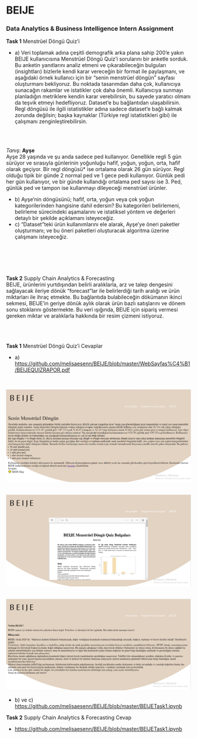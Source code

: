 # BEIJE
### Data Analytics & Business Intelligence Intern Assignment
__**Task 1**__ Menstrüel Döngü Quiz’i

- a) Veri toplamak adına çeşitli demografik arka plana sahip 200’e yakın BEIJE kullanıcısına Menstrüel Döngü Quiz’i sorularını bir anketle sorduk. Bu anketin yanıtlarını analiz etmeni ve çıkarabileceğin bulguları (insightları) bizlerle kendi karar vereceğin bir format ile paylaşmanı, ve aşağıdaki örnek kullanıcı için bir “senin menstrüel döngün” sayfası oluşturmanı bekliyoruz. Bu noktada tasarımdan daha çok, kullanıcıya sunacağın rakamlar ve istatikler çok daha önemli. Kullanıcıya sunmayı planladığın metriklere kendin karar verebilirsin, bu sayede yaratıcı olmanı da teşvik etmeyi hedefliyoruz. Dataset’e bu bağlantıdan ulaşabilirsin. Regl döngüsü ile ilgili istatistikler adına sadece dataset’e bağlı kalmak zorunda değilsin; başka kaynaklar (Türkiye regl istatistikleri gibi) ile çalışmanı zenginleştirebilirsin.
<br>
<br>

*Tanış*: **Ayşe** <br>
Ayşe 28 yaşında ve şu anda sadece ped kullanıyor. Genellikle regli 5 gün sürüyor ve sırasıyla günlerinin
yoğunluğu hafif, yoğun, yoğun, orta, hafif olarak geçiyor. Bir regl döngüsü* ise ortalama olarak 26 gün
sürüyor. Regl olduğu tipik bir günde 2 normal ped ve 1 gece pedi kullanıyor. Günlük pedi her gün
kullanıyor, ve bir günde kullandığı ortalama ped sayısı ise 3. Ped, günlük ped ve tampon ise kullanmayı
dileyeceği menstrüel ürünler.

- b) Ayşe’nin döngüsünü; hafif, orta, yoğun veya çok yoğun kategorilerinden hangisine dahil
edersin? Bu kategorileri belirlemeni, belirleme sürecindeki aşamalarını ve istatiksel
yöntem ve değerleri detaylı bir şekilde açıklamanı isteyeceğiz.
- c) “Dataset”teki ürün kullanımlarını ele alarak, Ayşe’ye öneri paketler oluşturmanı; ve bu
öneri paketleri oluşturacak algoritma üzerine çalışmanı isteyeceğiz.
<br>
<br>
<br>
<br>

__**Task 2**__  Supply Chain Analytics & Forecasting <br>
BEIJE, ürünlerini yurtdışından belirli aralıklarla, arz ve talep dengesini sağlayacak ileriye dönük “forecast”lar ile belirlerdiği tarih aralığı ve ürün miktarları ile ihraç etmekte. Bu bağlantıda
bulabileceğin dökümanın ikinci sekmesi, BEIJE’in geriye dönük aylık olarak ürün bazlı satışlarını ve dönem sonu stoklarını göstermekte. Bu veri ışığında, BEIJE için sipariş vermesi gereken miktar ve aralıklarla hakkında bir resim çizmeni istiyoruz.
<br>
<br>
<br>
<br>

__**Task 1**__ Menstrüel Döngü Quiz’i Cevaplar
- a) <https://github.com/melisaesenn/BEIJE/blob/master/WebSayfas%C4%B1/BEIJEQUIZRAPOR.pdf>
<br>

![mainpage](Resimler\mainpage.png)
<br>
<br>

![results](Resimler\results.png)
<br>
<br>

![beijepage](Resimler\beijepage.png)


- b) ve c) <https://github.com/melisaesenn/BEIJE/blob/master/BEIJETask1.ipynb>

__**Task 2**__ Supply Chain Analytics & Forecasting Cevap

- <https://github.com/melisaesenn/BEIJE/blob/master/BEIJETask1.ipynb>

